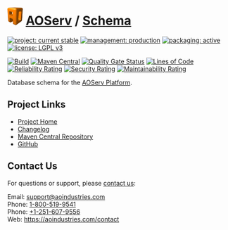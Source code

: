 # [<img src="ao-logo.png" alt="AO Logo" width="35" height="40">](https://github.com/ao-apps) [AOServ](https://aoindustries.com/aoserv/) / [Schema](https://github.com/ao-apps/aoserv-schema)

[![project: current stable](https://aoindustries.com/ao-badges/project-current-stable.svg)](https://aoindustries.com/life-cycle#project-current-stable)
[![management: production](https://aoindustries.com/ao-badges/management-production.svg)](https://aoindustries.com/life-cycle#management-production)
[![packaging: active](https://aoindustries.com/ao-badges/packaging-active.svg)](https://aoindustries.com/life-cycle#packaging-active)  
[![license: LGPL v3](https://aoindustries.com/ao-badges/license-lgpl-3.0.svg)](https://www.gnu.org/licenses/lgpl-3.0)

[![Build](https://github.com/ao-apps/aoserv-schema/workflows/Build/badge.svg?branch=master)](https://github.com/ao-apps/aoserv-schema/actions?query=workflow%3ABuild)
[![Maven Central](https://maven-badges.herokuapp.com/maven-central/com.aoindustries/aoserv-schema/badge.svg)](https://maven-badges.herokuapp.com/maven-central/com.aoindustries/aoserv-schema)
[![Quality Gate Status](https://sonarcloud.io/api/project_badges/measure?branch=master&project=com.aoapps.platform%3Aaoapps-schema&metric=alert_status)](https://sonarcloud.io/dashboard?branch=master&id=com.aoapps.platform%3Aaoapps-schema)
[![Lines of Code](https://sonarcloud.io/api/project_badges/measure?branch=master&project=com.aoapps.platform%3Aaoapps-schema&metric=ncloc)](https://sonarcloud.io/component_measures?branch=master&id=com.aoapps.platform%3Aaoapps-schema&metric=ncloc)  
[![Reliability Rating](https://sonarcloud.io/api/project_badges/measure?branch=master&project=com.aoapps.platform%3Aaoapps-schema&metric=reliability_rating)](https://sonarcloud.io/component_measures?branch=master&id=com.aoapps.platform%3Aaoapps-schema&metric=Reliability)
[![Security Rating](https://sonarcloud.io/api/project_badges/measure?branch=master&project=com.aoapps.platform%3Aaoapps-schema&metric=security_rating)](https://sonarcloud.io/component_measures?branch=master&id=com.aoapps.platform%3Aaoapps-schema&metric=Security)
[![Maintainability Rating](https://sonarcloud.io/api/project_badges/measure?branch=master&project=com.aoapps.platform%3Aaoapps-schema&metric=sqale_rating)](https://sonarcloud.io/component_measures?branch=master&id=com.aoapps.platform%3Aaoapps-schema&metric=Maintainability)

Database schema for the [AOServ Platform](https://aoindustries.com/aoserv/).

## Project Links
* [Project Home](https://aoindustries.com/aoserv/schema/)
* [Changelog](https://aoindustries.com/aoserv/schema/changelog)
* [Maven Central Repository](https://search.maven.org/artifact/com.aoindustries/aoserv-schema)
* [GitHub](https://github.com/ao-apps/aoserv-schema)

## Contact Us
For questions or support, please [contact us](https://aoindustries.com/contact):

Email: [support@aoindustries.com](mailto:support@aoindustries.com)  
Phone: [1-800-519-9541](tel:1-800-519-9541)  
Phone: [+1-251-607-9556](tel:+1-251-607-9556)  
Web: https://aoindustries.com/contact

